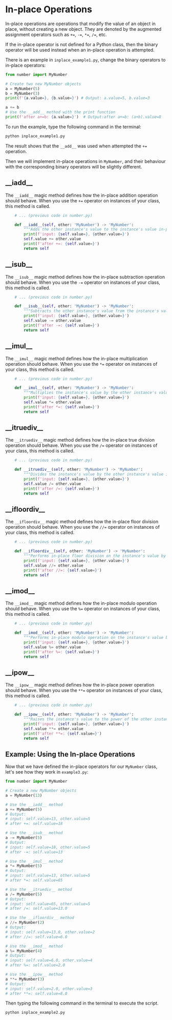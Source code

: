 # In-place Operations

In-place operations are operations that modify the value of an object in place, without creating a new object. They are denoted by the augmented assignment operators such as `+=`, `-=`, `*=`, `/=`, etc.

If the in-place operator is not defined for a Python class, then the binary operator will be used instead when an in-place operation is attempted.

There is an example in `inplace_example1.py`, change the binary operators to in-place operators:

```python
from number import MyNumber

# Create two new MyNumber objects
a = MyNumber(5)
b = MyNumber(3)
print(f'{a.value=}, {b.value=}') # Output: a.value=5, b.value=3

a += b
# Use the __add__ method with the print function
print(f'after a+=b: {a.value=}')  # Output:after a+=b: (a+b).value=8
```

To run the example, type the following command in the terminal: 

```bash
python inplace_example1.py
```

The result shows that the `__add__` was used when attempted the `+=` operation.

Then we will implement in-place operations in `MyNumber`, and their behaviour with the corresponding binary operators will be slightly different.

## \_\_iadd\_\_

The `__iadd__` magic method defines how the in-place addition operation should behave. When you use the `+=` operator on instances of your class, this method is called.

```python
    # ... (previous code in number.py)

    def __iadd__(self, other: 'MyNumber') -> 'MyNumber':
        """Adds the other instance's value to the instance's value in-place."""
        print(f'input: {self.value=}, {other.value=}')
        self.value += other.value
        print(f'after +=: {self.value=}')
        return self
```

## \_\_isub\_\_

The `__isub__` magic method defines how the in-place subtraction operation should behave. When you use the `-=` operator on instances of your class, this method is called.

```python
    # ... (previous code in number.py)

    def __isub__(self, other: 'MyNumber') -> 'MyNumber':
        """Subtracts the other instance's value from the instance's value in-place."""
        print(f'input: {self.value=}, {other.value=}')
        self.value -= other.value
        print(f'after -=: {self.value=}')
        return self
```

## \_\_imul\_\_

The `__imul__` magic method defines how the in-place multiplication operation should behave. When you use the `*=` operator on instances of your class, this method is called.

```python
    # ... (previous code in number.py)

    def __imul__(self, other: 'MyNumber') -> 'MyNumber':
        """Multiplies the instance's value by the other instance's value in-place."""
        print(f'input: {self.value=}, {other.value=}')
        self.value *= other.value
        print(f'after *=: {self.value=}')
        return self
```

## \_\_itruediv\_\_

The `__itruediv__` magic method defines how the in-place true division operation should behave. When you use the `/=` operator on instances of your class, this method is called.

```python
    # ... (previous code in number.py)

    def __itruediv__(self, other: 'MyNumber') -> 'MyNumber':
        """Divides the instance's value by the other instance's value in-place."""
        print(f'input: {self.value=}, {other.value=}')
        self.value /= other.value
        print(f'after /=: {self.value=}')
        return self
```

## \_\_ifloordiv\_\_

The `__ifloordiv__` magic method defines how the in-place floor division operation should behave. When you use the `//=` operator on instances of your class, this method is called.

```python
    # ... (previous code in number.py)

    def __ifloordiv__(self, other: 'MyNumber') -> 'MyNumber':
        """Performs in-place floor division on the instance's value by the other instance's value."""
        print(f'input: {self.value=}, {other.value=}')
        self.value //= other.value
        print(f'after //=: {self.value=}')
        return self
```

## \_\_imod\_\_

The `__imod__` magic method defines how the in-place modulo operation should behave. When you use the `%=` operator on instances of your class, this method is called.

```python
    # ... (previous code in number.py)

    def __imod__(self, other: 'MyNumber') -> 'MyNumber':
        """Performs in-place modulo operation on the instance's value by the other instance's value."""
        print(f'input: {self.value=}, {other.value=}')
        self.value %= other.value
        print(f'after %=: {self.value=}')
        return self
```

## \_\_ipow\_\_

The `__ipow__` magic method defines how the in-place power operation should behave. When you use the `**=` operator on instances of your class, this method is called.

```python
    # ... (previous code in number.py)

    def __ipow__(self, other: 'MyNumber') -> 'MyNumber':
        """Raises the instance's value to the power of the other instance's value in-place."""
        print(f'input: {self.value=}, {other.value=}')
        self.value **= other.value
        print(f'after **=: {self.value=}')
        return self
```

## Example: Using the In-place Operations

Now that we have defined the in-place operators for our `MyNumber` class, let's see how they work in `example3.py`:

```python
from number import MyNumber

# Create a new MyNumber objects
a = MyNumber(13)

# Use the __iadd__ method
a += MyNumber(5)
# Output: 
# input: self.value=13, other.value=5
# after +=: self.value=18

# Use the __isub__ method
a -= MyNumber(5)
# Output: 
# input: self.value=18, other.value=5
# after -=: self.value=13

# Use the __imul__ method
a *= MyNumber(5)
# Output: 
# input: self.value=13, other.value=5
# after *=: self.value=65

# Use the __itruediv__ method
a /= MyNumber(5)
# Output: 
# input: self.value=65, other.value=5
# after /=: self.value=13.0

# Use the __ifloordiv__ method
a //= MyNumber(2)
# Output: 
# input: self.value=13.0, other.value=2
# after //=: self.value=6.0

# Use the __imod__ method
a %= MyNumber(4)
# Output: 
# input: self.value=6.0, other.value=4
# after %=: self.value=2.0

# Use the __ipow__ method
a **= MyNumber(3)
# Output: 
# input: self.value=2.0, other.value=3
# after **=: self.value=8.0
```

Then typing the following command in the terminal to execute the script.

```bash
python inplace_example2.py
```
